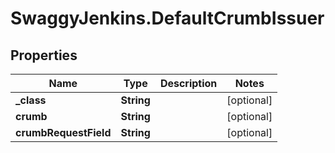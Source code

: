 # SwaggyJenkins.DefaultCrumbIssuer

## Properties

Name | Type | Description | Notes
------------ | ------------- | ------------- | -------------
**_class** | **String** |  | [optional] 
**crumb** | **String** |  | [optional] 
**crumbRequestField** | **String** |  | [optional] 


